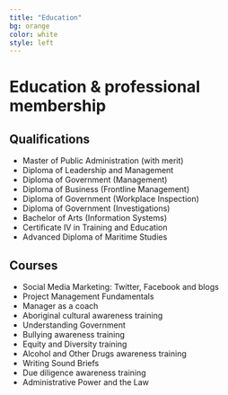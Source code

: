 ```yaml
---
title: "Education"
bg: orange
color: white
style: left
---
```


# Education & professional membership

## Qualifications
- Master of Public Administration (with merit)
- Diploma of Leadership and Management
- Diploma of Government (Management)
- Diploma of Business (Frontline Management)
- Diploma of Government (Workplace Inspection)
- Diploma of Government (Investigations)
- Bachelor of Arts (Information Systems)
- Certificate IV in Training and Education
- Advanced Diploma of Maritime Studies

## Courses
- Social Media Marketing: Twitter, Facebook and blogs
- Project Management Fundamentals
- Manager as a coach
- Aboriginal cultural awareness training
- Understanding Government
- Bullying awareness training
- Equity and Diversity training
- Alcohol and Other Drugs awareness training
- Writing Sound Briefs
- Due diligence awareness training
- Administrative Power and the Law
